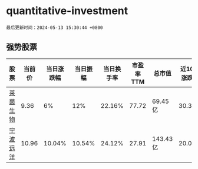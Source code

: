 # quantitative-investment

`最后更新时间：2024-05-13 15:30:44 +0800`

## 强势股票

|股票|当前价|当日涨跌幅|当日振幅|当日换手率|市盈率TTM|总市值|近10日涨跌幅|
|----|----|----|----|----|----|----|----|
|[莱茵生物](https://xueqiu.com/S/SZ002166)|9.36|6%|12%|22.16%|77.72|69.45亿|30.36%|
|[宁波远洋](https://xueqiu.com/S/SH601022)|10.96|10.04%|10.54%|24.12%|27.91|143.43亿|20.04%|
